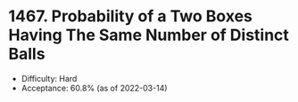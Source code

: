 # 1467. Probability of a Two Boxes Having The Same Number of Distinct Balls
- Difficulty: Hard
- Acceptance: 60.8% (as of 2022-03-14)

